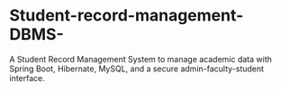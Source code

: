 # Student-record-management-DBMS-
A Student Record Management System to manage academic data with Spring Boot, Hibernate, MySQL, and a secure admin-faculty-student interface.

